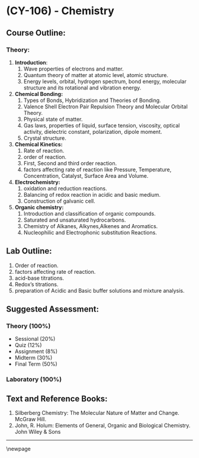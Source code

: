 # **(CY-106) - Chemistry**


## **Course Outline:**
### **Theory:**
1. **Introduction**: 
   1. Wave properties of electrons and matter.
   2. Quantum theory of matter at atomic level, atomic structure. 
   3. Energy levels, orbital, hydrogen spectrum, bond energy, molecular structure and its rotational and vibration energy.
2. **Chemical Bonding:** 
   1. Types of Bonds, Hybridization and Theories of Bonding. 
   2. Valence Shell Electron Pair Repulsion Theory and Molecular Orbital Theory.
   3. Physical state of matter. 
   4. Gas laws, properties of liquid, surface tension, viscosity, optical activity, dielectric constant, polarization, dipole moment.
   5. Crystal structure.
3. **Chemical Kinetics:**
   1. Rate of reaction.
   2. order of reaction. 
   3. First, Second and third order reaction.
   4. factors affecting rate of reaction like Pressure, Temperature, Concentration, Catalyst, Surface Area and Volume.
4. **Electrochemistry:** 
   1. oxidation and reduction reactions.
   2. Balancing of redox reaction in acidic and basic medium. 
   3. Construction of galvanic cell. 
5. **Organic chemistry:** 
   1. Introduction and classification of organic compounds.
   2. Saturated and unsaturated hydrocarbons. 
   3. Chemistry of Alkanes, Alkynes,Alkenes and Aromatics. 
   4. Nucleophilic and Electrophonic substitution Reactions.
   
## **Lab Outline:**
1. Order of reaction.
2. factors affecting rate of reaction.
3. acid-base titrations.
4. Redox’s titrations.
5. preparation of Acidic and Basic buffer solutions and mixture analysis.
## **Suggested Assessment:**
### **Theory (100%)**

- Sessional (20%)
- Quiz (12%)
- Assignment (8%)
- Midterm (30%)
- Final Term (50%)

### **Laboratory (100%)**

## **Text and Reference Books:**
1. Silberberg Chemistry: The Molecular Nature of Matter and Change. McGraw Hill.
1. John, R. Holum: Elements of General, Organic and Biological Chemistry. John Wiley & Sons
___
\newpage